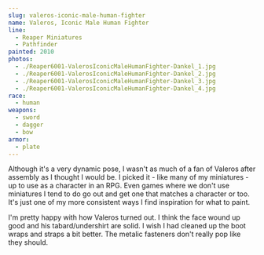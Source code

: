 ```yaml
---
slug: valeros-iconic-male-human-fighter
name: Valeros, Iconic Male Human Fighter
line:
  - Reaper Miniatures
  - Pathfinder
painted: 2010
photos:
  - ./Reaper6001-ValerosIconicMaleHumanFighter-Dankel_1.jpg
  - ./Reaper6001-ValerosIconicMaleHumanFighter-Dankel_2.jpg
  - ./Reaper6001-ValerosIconicMaleHumanFighter-Dankel_3.jpg
  - ./Reaper6001-ValerosIconicMaleHumanFighter-Dankel_4.jpg
race:
  - human
weapons:
  - sword
  - dagger
  - bow
armor:
  - plate
---
```


Although it's a very dynamic pose, I wasn't as much of a fan of Valeros after assembly as I thought I would be. I picked it - like many of my miniatures - up to use as a character in an RPG. Even games where we don't use miniatures I tend to do go out and get one that matches a character or too. It's just one of my more consistent ways I find inspiration for what to paint.

I'm pretty happy with how Valeros turned out. I think the face wound up good and his tabard/undershirt are solid. I wish I had cleaned up the boot wraps and straps a bit better. The metalic fasteners don't really pop like they should.
